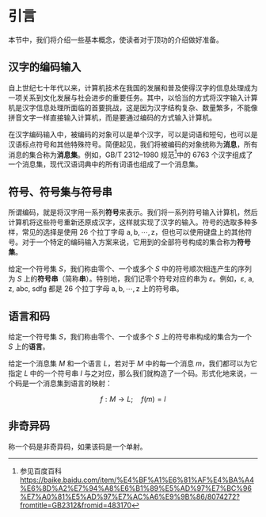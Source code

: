 # 引言

本节中，我们将介绍一些基本概念，使读者对于顶功的介绍做好准备。

## 汉字的编码输入

自上世纪七十年代以来，计算机技术在我国的发展和普及使得汉字的信息处理成为一项关系到文化发展与社会进步的重要任务。其中，以恰当的方式将汉字输入计算机是汉字信息处理所面临的首要挑战，这是因为汉字结构复杂、数量繁多，不能像拼音文字一样直接输入计算机，而是要通过编码的方式输入计算机。

在汉字编码输入中，被编码的对象可以是单个汉字，可以是词语和短句，也可以是汉语标点符号和其他特殊符号。简便起见，我们将被编码的对象统称为**消息**，所有消息的集合称为**消息集**。例如，GB/T 2312–1980 规范[^gb2312]中的 6763 个汉字组成了一个消息集，现代汉语词典中的所有词语也组成了一个消息集。

[^gb2312]: 参见百度百科 https://baike.baidu.com/item/%E4%BF%A1%E6%81%AF%E4%BA%A4%E6%8D%A2%E7%94%A8%E6%B1%89%E5%AD%97%E7%BC%96%E7%A0%81%E5%AD%97%E7%AC%A6%E9%9B%86/8074272?fromtitle=GB2312&fromid=483170

## 符号、符号集与符号串

所谓编码，就是将汉字用一系列**符号**来表示。我们将一系列符号输入计算机，然后计算机将这些符号重新还原成汉字，这样就实现了汉字的输入。符号的选取多种多样，常见的选择是使用 26 个拉丁字母 $\mathrm{a, b,\cdots, z}$，但也可以使用键盘上的其他符号。对于一个特定的编码输入方案来说，它用到的全部符号构成的集合称为**符号集**。

给定一个符号集 $S$，我们称由零个、一个或多个 $S$ 中的符号顺次相连产生的序列为 $S$ 上的**符号串**（简称**串**）。特别地，我们记零个符号对应的串为 $\varepsilon$。例如，$\varepsilon$, a, z, abc, sdfg 都是 26 个拉丁字母 $\mathrm{a, b,\cdots, z}$ 上的符号串。

## 语言和码

给定一个符号集 $S$，我们称由零个、一个或多个 $S$ 上的符号串构成的集合为一个 $S$ 上的**语言**。

给定一个消息集 $M$ 和一个语言 $L$，若对于 $M$ 中的每一个消息 $m$，我们都可以为它指定 $L$ 中的一个符号串 $l$ 与之对应，那么我们就构造了一个码。形式化地来说，一个码是一个消息集到语言的映射：

$$
f:M\to L;\quad f(m) = l
$$

## 非奇异码

称一个码是非奇异码，如果该码是一个单射。

